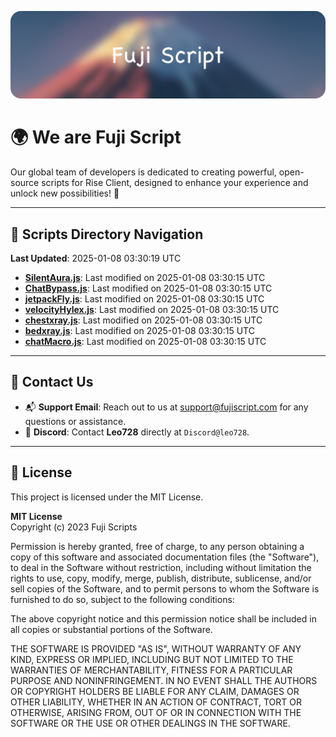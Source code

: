 ![Banner](.github/b.webp)

# 🌍 **We are Fuji Script**

Our global team of developers is dedicated to creating powerful, open-source scripts for Rise Client, designed to enhance your experience and unlock new possibilities! 🌟

---
<!-- SCRIPTS_NAVIGATION_START -->
## 📂 **Scripts Directory Navigation**

**Last Updated**: 2025-01-08 03:30:19 UTC

- **[SilentAura.js](scripts/SilentAura.js)**: Last modified on 2025-01-08 03:30:15 UTC
- **[ChatBypass.js](scripts/ChatBypass.js)**: Last modified on 2025-01-08 03:30:15 UTC
- **[jetpackFly.js](scripts/jetpackFly.js)**: Last modified on 2025-01-08 03:30:15 UTC
- **[velocityHylex.js](scripts/velocityHylex.js)**: Last modified on 2025-01-08 03:30:15 UTC
- **[chestxray.js](scripts/chestxray.js)**: Last modified on 2025-01-08 03:30:15 UTC
- **[bedxray.js](scripts/bedxray.js)**: Last modified on 2025-01-08 03:30:15 UTC
- **[chatMacro.js](scripts/chatMacro.js)**: Last modified on 2025-01-08 03:30:15 UTC

<!-- SCRIPTS_NAVIGATION_END -->

---

## 💬 **Contact Us**  
- 📬 **Support Email**: Reach out to us at [support@fujiscript.com](mailto:support@fujiscript.com) for any questions or assistance.  
- 💬 **Discord**: Contact **Leo728** directly at `Discord@leo728`.

---

## 📜 **License**

This project is licensed under the MIT License.  

**MIT License**  
Copyright (c) 2023 Fuji Scripts  

Permission is hereby granted, free of charge, to any person obtaining a copy of this software and associated documentation files (the "Software"), to deal in the Software without restriction, including without limitation the rights to use, copy, modify, merge, publish, distribute, sublicense, and/or sell copies of the Software, and to permit persons to whom the Software is furnished to do so, subject to the following conditions:  

The above copyright notice and this permission notice shall be included in all copies or substantial portions of the Software.  

THE SOFTWARE IS PROVIDED "AS IS", WITHOUT WARRANTY OF ANY KIND, EXPRESS OR IMPLIED, INCLUDING BUT NOT LIMITED TO THE WARRANTIES OF MERCHANTABILITY, FITNESS FOR A PARTICULAR PURPOSE AND NONINFRINGEMENT. IN NO EVENT SHALL THE AUTHORS OR COPYRIGHT HOLDERS BE LIABLE FOR ANY CLAIM, DAMAGES OR OTHER LIABILITY, WHETHER IN AN ACTION OF CONTRACT, TORT OR OTHERWISE, ARISING FROM, OUT OF OR IN CONNECTION WITH THE SOFTWARE OR THE USE OR OTHER DEALINGS IN THE SOFTWARE.  
